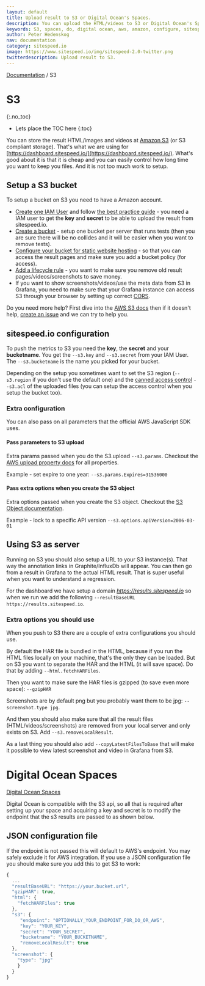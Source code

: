 ```yaml
---
layout: default
title: Upload result to S3 or Digital Ocean's Spaces.
description: You can upload the HTML/videos to S3 or Digital Ocean's Spaces. Here's how to do that.
keywords: S3, spaces, do, digital ocean, aws, amazon, configure, sitespeed.io
author: Peter Hedenskog
nav: documentation
category: sitespeed.io
image: https://www.sitespeed.io/img/sitespeed-2.0-twitter.png
twitterdescription: Upload result to S3.
---
```

[Documentation]({{site.baseurl}}/documentation/sitespeed.io/) / S3

# S3
{:.no_toc}

* Lets place the TOC here
{:toc}

You can store the result HTML/images and videos at [Amazon S3](https://aws.amazon.com/s3/) (or S3 compliant storage). That's what we are using for [https://dashboard.sitespeed.io/](https://dashboard.sitespeed.io/). What's good about it is that it is cheap and you can easily control how long time you want to keep you files. And it is not too much work to setup.

## Setup a S3 bucket
To setup a bucket on S3 you need to have a Amazon account. 

* [Create one IAM User](https://docs.aws.amazon.com/IAM/latest/UserGuide/id_users_create.html) and follow [the best practice guide](https://docs.aws.amazon.com/IAM/latest/UserGuide/best-practices.html) - you need a IAM user to get the **key** and **secret** to be able to upload the result from sitespeed.io.
* [Create a bucket](https://docs.aws.amazon.com/AmazonS3/latest/user-guide/create-bucket.html) - setup one bucket per server that runs tests (then you are sure there will be no collides and it will be easier when you want to remove tests).
* [Configure your bucket for static website hosting]( 
https://docs.aws.amazon.com/AmazonS3/latest/user-guide/static-website-hosting.html) - so that you can access the result pages and make sure you add a bucket policy (for access).
* [Add a lifecycle rule](https://docs.aws.amazon.com/AmazonS3/latest/user-guide/create-lifecycle.html) - you want to make sure you remove old result pages/videos/screenshots to save money.
* If you want to show screenshots/videos/use the meta data from S3 in Grafana, you need to make sure that your Grafana instance can access S3 through your browser by setting up correct [CORS](https://docs.aws.amazon.com/AmazonS3/latest/userguide/cors.html).

Do you need more help? First dive into the [AWS S3 docs](https://docs.aws.amazon.com/AmazonS3/latest/gsg/GetStartedWithS3.html) then if it doesn't help, [create an issue](https://github.com/sitespeedio/sitespeed.io/issues/new) and we can try to help you.

## sitespeed.io configuration
To push the metrics to S3 you need the **key**, the **secret** and your **bucketname**. You get the ```--s3.key``` and ```--s3.secret``` from your IAM User. The ```--s3.bucketname``` is the name you picked for your bucket.

Depending on the setup you sometimes want to set the S3 region (```--s3.region``` if you don't use the default one) and the [canned access control](https://docs.aws.amazon.com/AmazonS3/latest/dev/acl-overview.html#canned-acl)  ```--s3.acl``` of the uploaded files (you can setup the access control when you setup the bucket too).


### Extra configuration
You can also pass on all parameters that the official AWS JavaScript SDK uses.

#### Pass parameters to S3 upload
Extra params passed when you do the S3.upload ```--s3.params```. Checkout the [AWS upload property docs](https://docs.aws.amazon.com/AWSJavaScriptSDK/latest/AWS/S3.html#upload-property) for all properties.

Example - set expire to one year: 
```--s3.params.Expires=31536000```

#### Pass extra options when you create the S3 object
Extra options passed when you create the S3 object. Checkout the [S3 Object documentation](https://docs.aws.amazon.com/AWSJavaScriptSDK/latest/AWS/S3.html#constructor-property).

Example - lock to a specific API version
```--s3.options.apiVersion=2006-03-01``` 

## Using S3 as server

Running on S3 you should also setup a URL to your S3 instance(s). That way the annotation links in Graphite/InfluxDb will appear. You can then go from a result in Grafana to the actual HTML result. That is super useful when you want to understand a regression.

For the dashboard we have setup a domain *https://results.sitespeed.io* so when we run we add the following ```--resultBaseURL https://results.sitespeed.io```.

### Extra options you should use
When you push to S3 there are a couple of extra configurations you should use.

By default the HAR file is bundled in the HTML, because if you run the HTML files locally on your machine, that's the only they can be loaded. But on S3 you want to separate the HAR and the HTML (it will save space). Do that by adding ```--html.fetchHARFiles```.

Then you want to make sure the HAR files is gzipped (to save even more space): ```--gzipHAR```

Screenshots are by default png but you probably want them to be jpg: ```--screenshot.type jpg```.

And then you should also make sure that all the result files (HTML/videos/screenshots) are removed from your local server and only exists on S3. Add ```--s3.removeLocalResult```.

As a last thing you should also add `--copyLatestFilesToBase` that will make it possible to view latest screenshot and video in Grafana from S3.


# Digital Ocean Spaces
[Digital Ocean Spaces](https://developers.digitalocean.com/documentation/spaces/#aws-s3-compatibility)

Digital Ocean is compatible with the S3 api, so all that is required after setting up your space and acquiring a key and secret is to modify the endpoint that the s3 results are passed to as shown below.

## JSON configuration file
 If the endpoint is not passed this will default to AWS's endpoint. You may safely exclude it for AWS integration. If you use a JSON configuration file you should make sure you add this to get S3 to work:

~~~javascript
{
  ...
  "resultBaseURL": "https://your.bucket.url",
  "gzipHAR": true,
  "html": {
    "fetchHARFiles": true
  },
  "s3": {
     "endpoint": "OPTIONALLY_YOUR_ENDPOINT_FOR_DO_OR_AWS",
     "key": "YOUR_KEY",
     "secret": "YOUR_SECRET",
     "bucketname": "YOUR_BUCKETNAME",
     "removeLocalResult": true
  },
  "screenshot": {
    "type": "jpg"
    }
  }
}
~~~